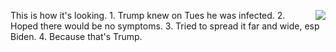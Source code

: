<img src="http://scripting.com/images/2020/08/01/picklesAplenty.png" border="0" align="right">This is how it's looking. 1. Trump knew on Tues he was infected. 2. Hoped there would be no symptoms. 3. Tried to spread it far and wide, esp Biden. 4. Because that's Trump.  
